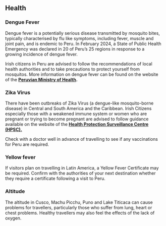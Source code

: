 ## Health

### **Dengue Fever**

Dengue fever is a potentially serious disease transmitted by mosquito bites, typically characterised by flu like symptoms, including fever, muscle and joint pain, and is endemic to Peru. In February 2024, a State of Public Health Emergency was declared in 20 of Peru’s 25 regions in response to a growing incidence of dengue fever.

Irish citizens in Peru are advised to follow the recommendations of local health authorities and to take precautions to protect yourself from mosquitos. More information on dengue fever can be found on the website of the [**Peruvian Ministry of Health**](https://www.gob.pe/institucion/minsa/campa%C3%B1as/8255-campana-de-prevencion-y-control-del-dengue)**.**

### **Zika Virus**

There have been outbreaks of Zika Virus (a dengue-like mosquito-borne disease) in Central and South America and the Caribbean. Irish Citizens especially those with a weakened immune system or women who are pregnant or trying to become pregnant are advised to follow guidance available on the website of the [**Health Protection Surveillance Centre (HPSC).**](https://www.hpsc.ie/a-z/vectorborne/zika/)

Check with a doctor well in advance of travelling to see if any vaccinations for Peru are required.

### **Yellow fever**

If visitors plan on travelling in Latin America, a Yellow Fever Certificate may be required. Confirm with the authorities of your next destination whether they require a certificate following a visit to Peru.

### **Altitude**

The altitude in Cusco, Machu Picchu, Puno and Lake Titicaca can cause problems for travellers, particularly those who suffer from lung, heart or chest problems. Healthy travellers may also feel the effects of the lack of oxygen.